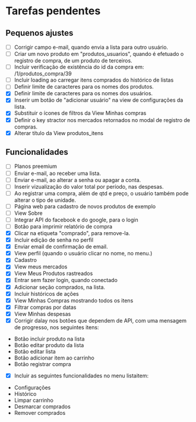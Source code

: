 # Tarefas pendentes

## Pequenos ajustes

- [ ] Corrigir campo e-mail, quando envia a lista para outro usuário.
- [ ] Criar um novo produto em "produtos_usuarios", quando é efetuado o registro de compra, de um produto de terceiros.
- [ ] Incluir verificação de existência do id da compra em: /1/produtos_compra/39
- [ ] Incluir loading ao carregar itens comprados do histórico de listas
- [ ] Definir limite de caracteres para os nomes dos produtos.
- [x] Definir limite de caracteres para os nomes dos usuários.
- [x] Inserir um botão de "adicionar usuário" na view de configurações da lista.
- [x] Substituir o ícones de filtros da View Minhas compras
- [x] Definir o key stractor nos mercados retornados no modal de registro de compras.
- [x] Alterar título da View produtos_itens

## Funcionalidades

- [ ] Planos preemium
- [ ] Enviar e-mail, ao receber uma lista.
- [ ] Enviar e-mail, ao alterar a senha ou apagar a conta.
- [ ] Inserir vizualização do valor total por período, nas despesas.
- [ ] Ao registrar uma compra, além de qtd e preço, o usuário também pode alterar o tipo de unidade.
- [ ] Página web para cadastro de novos produtos de exemplo
- [ ] View Sobre
- [ ] Integrar API do facebook e do google, para o login
- [ ] Botão para imprimir relatório de compra
- [x] Clicar na etiqueta "comprado", para remove-la.
- [x] Incluir edição de senha no perfil
- [x] Enviar email de confirmação de email.
- [x] View perfil (quando o usuário clicar no nome, no menu.)
- [x] Cadastro
- [x] View meus mercados
- [x] View Meus Produtos rastreados
- [x] Entrar sem fazer login, quando conectado
- [x] Adicionar seção comprados, na lista.
- [x] Incluir históricos de ações
- [x] View Minhas Compras mostrando todos os itens
- [x] Filtrar compras por datas
- [x] View Minhas despesas
- [x] Corrigir dalay nos botões que dependem de API, com uma mensagem de progresso, nos seguintes itens:
 - Botão incluir produto na lista
 - Botão editar produto da lista
 - Botão editar lista
 - Botão adicionar item ao carrinho
 - Botão registrar compra
- [x] Incluir as seguintes funcionalidades no menu listaitem:
 - Configurações
 - Histórico
 - Limpar carrinho
 - Desmarcar comprados
 - Remover comprados